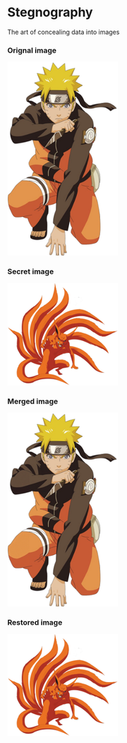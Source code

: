 # Stegnography

The art of concealing data into images 

### Orignal image 

<img src="./images/vessel.png" width="250">


### Secret image 

<img src="./images/dataFile.png" width="250" >


### Merged image 

<img src ="./images/outFile.png" width="250" >


### Restored image 

<img src="./images/restoredImage.png" width="250">

